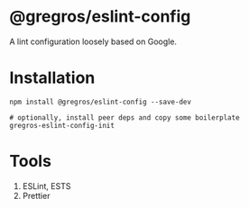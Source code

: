 # @gregros/eslint-config
A lint configuration loosely based on Google.

# Installation

```shell
npm install @gregros/eslint-config --save-dev

# optionally, install peer deps and copy some boilerplate
gregros-eslint-config-init
```

# Tools

1. ESLint, ESTS
2. Prettier

